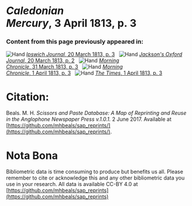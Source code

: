 # *Caledonian Mercury*, 3 April 1813, p. 3  
  
### Content from this page previously appeared in:  
![Hand](http://scissorsandpaste.net/wp-content/uploads/2017/06/smallhandpointer.png) [*Ipswich Journal*, 20 March 1813, p. 3](https://mhbeals.github.io/sap_html/Ipswich-Journal/Ipswich-Journal-20-March-1813-p-3)  
![Hand](http://scissorsandpaste.net/wp-content/uploads/2017/06/smallhandpointer.png) [*Jackson's Oxford Journal*, 20 March 1813, p. 2](https://mhbeals.github.io/sap_html/Jackson's-Oxford-Journal/Jackson's-Oxford-Journal-20-March-1813-p-2)  
![Hand](http://scissorsandpaste.net/wp-content/uploads/2017/06/smallhandpointer.png) [*Morning Chronicle*, 31 March 1813, p. 3](https://mhbeals.github.io/sap_html/Morning-Chronicle/Morning-Chronicle-31-March-1813-p-3)  
![Hand](http://scissorsandpaste.net/wp-content/uploads/2017/06/smallhandpointer.png) [*Morning Chronicle*, 1 April 1813, p. 3](https://mhbeals.github.io/sap_html/Morning-Chronicle/Morning-Chronicle-1-April-1813-p-3)  
![Hand](http://scissorsandpaste.net/wp-content/uploads/2017/06/smallhandpointer.png) [*The Times*, 1 April 1813, p. 3](https://mhbeals.github.io/sap_html/The-Times/The-Times-1-April-1813-p-3)  


# Citation: 

Beals. M. H. *Scissors and Paste Database: A Map of Reprinting and Reuse in the Anglophone Newspaper Press v.1.0.1.* 2 June 2017. Available at [https://github.com/mhbeals/sap_reprints/](https://github.com/mhbeals/sap_reprints/). 

# Nota Bona

Bibliometric data is time consuming to produce but benefits us all. Please remember to cite or acknowledge this and any other bibliometric data you use in your research. All data is available CC-BY 4.0 at [https://github.com/mhbeals/sap_reprints](https://github.com/mhbeals/sap_reprints)